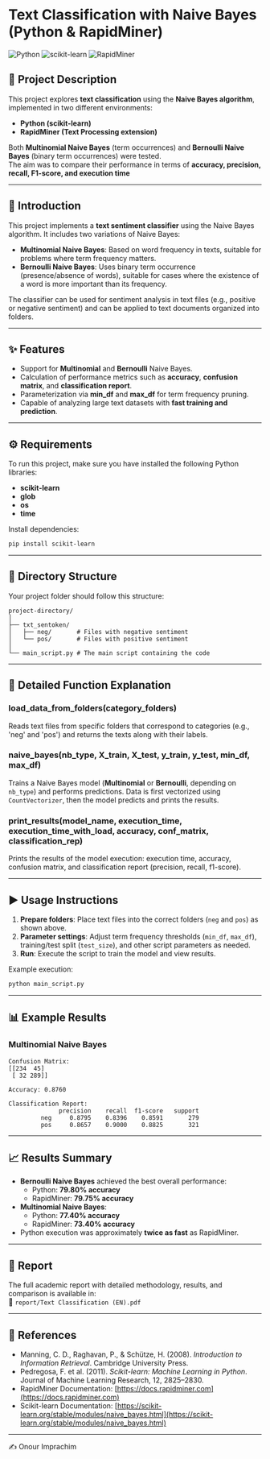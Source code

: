 # Text Classification with Naive Bayes (Python & RapidMiner)
![Python](https://img.shields.io/badge/Python-3.9-blue)
![scikit-learn](https://img.shields.io/badge/scikit--learn-0.24-orange)
![RapidMiner](https://img.shields.io/badge/RapidMiner-Text_Processing-yellowgreen)
## 📌 Project Description
This project explores **text classification** using the **Naive Bayes algorithm**, implemented in two different environments:  
- **Python (scikit-learn)**  
- **RapidMiner (Text Processing extension)**  

Both **Multinomial Naive Bayes** (term occurrences) and **Bernoulli Naive Bayes** (binary term occurrences) were tested.  
The aim was to compare their performance in terms of **accuracy, precision, recall, F1-score, and execution time**

---

## 🔎 Introduction
This project implements a **text sentiment classifier** using the Naive Bayes algorithm. It includes two variations of Naive Bayes:

- **Multinomial Naive Bayes**: Based on word frequency in texts, suitable for problems where term frequency matters.
- **Bernoulli Naive Bayes**: Uses binary term occurrence (presence/absence of words), suitable for cases where the existence of a word is more important than its frequency.

The classifier can be used for sentiment analysis in text files (e.g., positive or negative sentiment) and can be applied to text documents organized into folders.

---

## ✨ Features
- Support for **Multinomial** and **Bernoulli** Naive Bayes.
- Calculation of performance metrics such as **accuracy**, **confusion matrix**, and **classification report**.
- Parameterization via **min_df** and **max_df** for term frequency pruning.
- Capable of analyzing large text datasets with **fast training and prediction**.

---

## ⚙️ Requirements
To run this project, make sure you have installed the following Python libraries:

- **scikit-learn**
- **glob**
- **os**
- **time**

Install dependencies:

```bash
pip install scikit-learn
```

---

## 📁 Directory Structure
Your project folder should follow this structure:

```
project-directory/
│
├── txt_sentoken/
│   ├── neg/       # Files with negative sentiment
│   └── pos/       # Files with positive sentiment
│
└── main_script.py # The main script containing the code
```

---

## 🔧 Detailed Function Explanation

### load_data_from_folders(category_folders)
Reads text files from specific folders that correspond to categories (e.g., 'neg' and 'pos') and returns the texts along with their labels.

### naive_bayes(nb_type, X_train, X_test, y_train, y_test, min_df, max_df)
Trains a Naive Bayes model (**Multinomial** or **Bernoulli**, depending on `nb_type`) and performs predictions. Data is first vectorized using `CountVectorizer`, then the model predicts and prints the results.

### print_results(model_name, execution_time, execution_time_with_load, accuracy, conf_matrix, classification_rep)
Prints the results of the model execution: execution time, accuracy, confusion matrix, and classification report (precision, recall, f1-score).

---

## ▶️ Usage Instructions
1. **Prepare folders**: Place text files into the correct folders (`neg` and `pos`) as shown above.
2. **Parameter settings**: Adjust term frequency thresholds (`min_df`, `max_df`), training/test split (`test_size`), and other script parameters as needed.
3. **Run**: Execute the script to train the model and view results.

Example execution:
```bash
python main_script.py
```

---

## 📊 Example Results

### Multinomial Naive Bayes
```
Confusion Matrix:
[[234  45]
 [ 32 289]]

Accuracy: 0.8760

Classification Report:
              precision    recall  f1-score   support
         neg     0.8795    0.8396    0.8591       279
         pos     0.8657    0.9000    0.8825       321
```

---

## 📈 Results Summary
- **Bernoulli Naive Bayes** achieved the best overall performance:
  - Python: **79.80% accuracy**
  - RapidMiner: **79.75% accuracy**
- **Multinomial Naive Bayes**:
  - Python: **77.40% accuracy**
  - RapidMiner: **73.40% accuracy**
- Python execution was approximately **twice as fast** as RapidMiner.

---

## 📄 Report
The full academic report with detailed methodology, results, and comparison is available in:  
📂 `report/Text Classification (EN).pdf`

---

## 📜 References
- Manning, C. D., Raghavan, P., & Schütze, H. (2008). *Introduction to Information Retrieval*. Cambridge University Press.  
- Pedregosa, F. et al. (2011). *Scikit-learn: Machine Learning in Python*. Journal of Machine Learning Research, 12, 2825–2830.  
- RapidMiner Documentation: [https://docs.rapidminer.com](https://docs.rapidminer.com)  
- Scikit-learn Documentation: [https://scikit-learn.org/stable/modules/naive_bayes.html](https://scikit-learn.org/stable/modules/naive_bayes.html)  

---

✍️  Onour Imprachim

